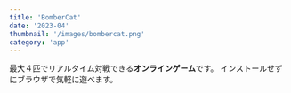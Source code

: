 ```yaml
---
title: 'BomberCat'
date: '2023-04'
thumbnail: '/images/bombercat.png'
category: 'app'
---
```


最大４匹でリアルタイム対戦できる**オンラインゲーム**です。
インストールせずにブラウザで気軽に遊べます。

